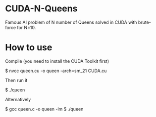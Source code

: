 CUDA-N-Queens
=============

Famous AI problem of N number of Queens solved in CUDA with brute-force for N=10.


How to use
============

Compile (you need to install the CUDA Toolkit first)

$ nvcc queen.cu -o queen -arch=sm_21 CUDA.cu

Then run it

$ ./queen


Alternatively

$ gcc queen.c -o queen -lm
$ ./queen
